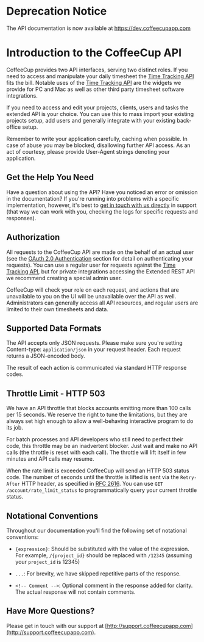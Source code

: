 # Deprecation Notice

The API documentation is now available at https://dev.coffeecupapp.com



# Introduction to the CoffeeCup API

CoffeeCup provides two API interfaces, serving two distinct roles. If you need to access and manipulate your daily timesheet the [Time Tracking API](Sections/Time%20Tracking.md) fits the bill. Notable uses of the [Time Tracking API](Sections/Time%20Tracking.md) are the widgets we provide for PC and Mac as well as other third party timesheet software integrations.

If you need to access and edit your projects, clients, users and tasks the extended API is your choice. You can use this to mass import your existing projects setup, add users and generally integrate with your existing back-office setup.

Remember to write your application carefully, caching when possible. In case of abuse you may be blocked, disallowing further API access. As an act of courtesy, please provide User-Agent strings denoting your application.

## Get the Help You Need

Have a question about using the API? Have you noticed an error or omission in the documentation? If you're running into problems with a specific implementation, however, it's best to [get in touch with us directly](http://support.coffeecupapp.com) in support (that way we can work with you, checking the logs for specific requests and responses).

## Authorization

All requests to the CoffeeCup API are made on the behalf of an actual user (see the [OAuth 2.0 Authentication](Authentication/OAuth2.md) section for detail on authenticating your requests). You can use a regular user for requests against the [Time Tracking API](Sections/Time%20Tracking.md), but for private integrations accessing the Extended REST API we recommend creating a special admin user.

CoffeeCup will check your role on each request, and actions that are unavailable to you on the UI will be unavailable over the API as well. Administrators can generally access all API resources, and regular users are limited to their own timesheets and data.

## Supported Data Formats

The API accepts only JSON requests. Please make sure you're setting Content-type: `application/json` in your request header. Each request returns a JSON-encoded body.

The result of each action is communicated via standard HTTP response codes.

## Throttle Limit - HTTP 503

We have an API throttle that blocks accounts emitting more than 100 calls per 15 seconds. We reserve the right to tune the limitations, but they are always set high enough to allow a well-behaving interactive program to do its job.

For batch processes and API developers who still need to perfect their code, this throttle may be an inadvertent blocker. Just wait and make no API calls (the throttle is reset with each call). The throttle will lift itself in few minutes and API calls may resume.

When the rate limit is exceeded CoffeeCup will send an HTTP 503 status code. The number of seconds until the throttle is lifted is sent via the `Retry-After` HTTP header, as specified in [RFC 2616](http://tools.ietf.org/html/rfc2616#section-14.37). You can use `GET /account/rate_limit_status` to programmatically query your current throttle status.

## Notational Conventions

Throughout our documentation you'll find the following set of notational conventions:

* `{expression}`: Should be substituted with the value of the expression. For example, `/{project_id}` should be replaced with `/12345` (assuming your `project_id` is 12345)

* `...`: For brevity, we have skipped repetitive parts of the response.

* `<!-- Comment -->`: Optional comment in the response added for clarity. The actual response will not contain comments.

## Have More Questions?

Please get in touch with our support at [http://support.coffeecupapp.com](http://support.coffeecupapp.com).
